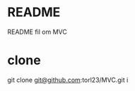 README
=============================
README fil om MVC

clone
===================
git clone git@github.com:torl23/MVC.git
i